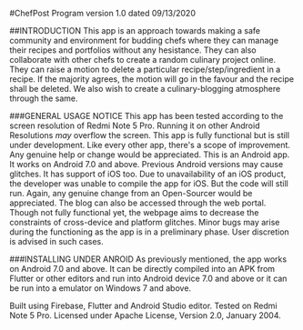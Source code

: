 #ChefPost
Program version 1.0 dated 09/13/2020

##INTRODUCTION
This app is an approach towards making a safe community and environment for budding chefs where they can manage their recipes and portfolios without any hesistance. They can also collaborate with other chefs to create a random culinary project online. They can raise a motion to delete a particular recipe/step/ingredient in a recipe. If the majority agrees, the motion will go in the favour and the recipe shall be deleted. We also wish to create a culinary-blogging atmosphere through the same.

###GENERAL USAGE NOTICE
This app has been tested according to the screen resolution of Redmi Note 5 Pro. Running it on other Android Resolutions _may_ overflow the screen.
This app is fully functional but is still under development. Like every other app, there's a scope of improvement. Any genuine help or change would be appreciated.
This is an Android app. It works on Android 7.0 and above. Previous Android versions may cause glitches. It has support of iOS too. Due to unavailability of an iOS product, the developer was unable to compile the app for iOS. But the code will still run. Again, any genuine change from an Open-Sourcer would be appreciated.
The blog can also be accessed through the web portal. Though not fully functional yet, the webpage aims to decrease the constraints of cross-device and platform glitches.
Minor bugs may arise during the functioning as the app is in a preliminary phase. User discretion is advised in such cases.

###INSTALLING UNDER ANROID
As previously mentioned, the app works on Android 7.0 and above. It can be directly compiled into an APK from Flutter or other editors and run into Android device 7.0 and above or it can be run into a emulator on Windows 7 and above.

Built using Firebase, Flutter and Android Studio editor. Tested on Redmi Note 5 Pro. Licensed under Apache License, Version 2.0, January 2004.
